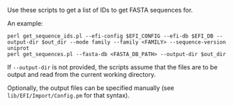 

Use these scripts to get a list of IDs to get FASTA sequences for.

An example:

    perl get_sequence_ids.pl --efi-config $EFI_CONFIG --efi-db $EFI_DB --output-dir $out_dir --mode family --family <FAMILY> --sequence-version uniprot
    perl get_sequences.pl --fasta-db <FASTA_DB_PATH> --output-dir $out_dir


If `--output-dir` is not provided, the scripts assume that the files are to be output and read from the current working directory.

Optionally, the output files can be specified manually (see `lib/EFI/Import/Config.pm` for that syntax).

